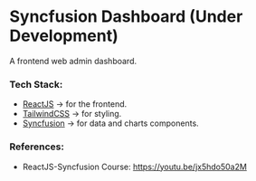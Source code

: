 # Syncfusion Dashboard (Under Development)

A frontend web admin dashboard.

### Tech Stack:
- [ReactJS](https://reactjs.org) -> for the frontend.
- [TailwindCSS](https://tailwindcss.com) -> for styling. 
- [Syncfusion](https://ej2.syncfusion.com/react/documentation/grid/getting-started/) -> for data and charts components. 

### References:
- ReactJS-Syncfusion Course: https://youtu.be/jx5hdo50a2M
